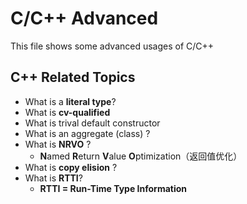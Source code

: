 # C/C++ Advanced

This file shows some advanced usages of C/C++



## C++ Related Topics

- What is a **literal type**?
- What is **cv-qualified**
- What is trival default constructor
- What is an aggregate (class) ?
- What is **NRVO** ?
  - **N**amed **R**eturn **V**alue **O**ptimization（返回值优化）
- What is **copy elision** ?
- What is **RTTI**?
  - **RTTI = Run-Time Type Information**
